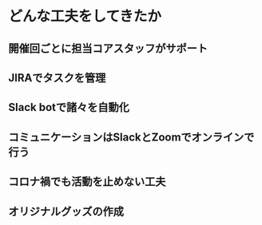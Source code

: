 # どんな工夫をしてきたか
## 開催回ごとに担当コアスタッフがサポート
## JIRAでタスクを管理
## Slack botで諸々を自動化
## コミュニケーションはSlackとZoomでオンラインで行う
## コロナ禍でも活動を止めない工夫
## オリジナルグッズの作成
